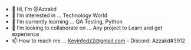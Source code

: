 - 👋 Hi, I’m @Azzakd
- 👀 I’m interested in ... Technology World
- 🌱 I’m currently learning ... QA Testing, Python
- 💞️ I’m looking to collaborate on ... Any project to Learn and get experience
- 📫 How to reach me ... Kevinfedz2@gmail.com - Discord: Azzakd#3912
